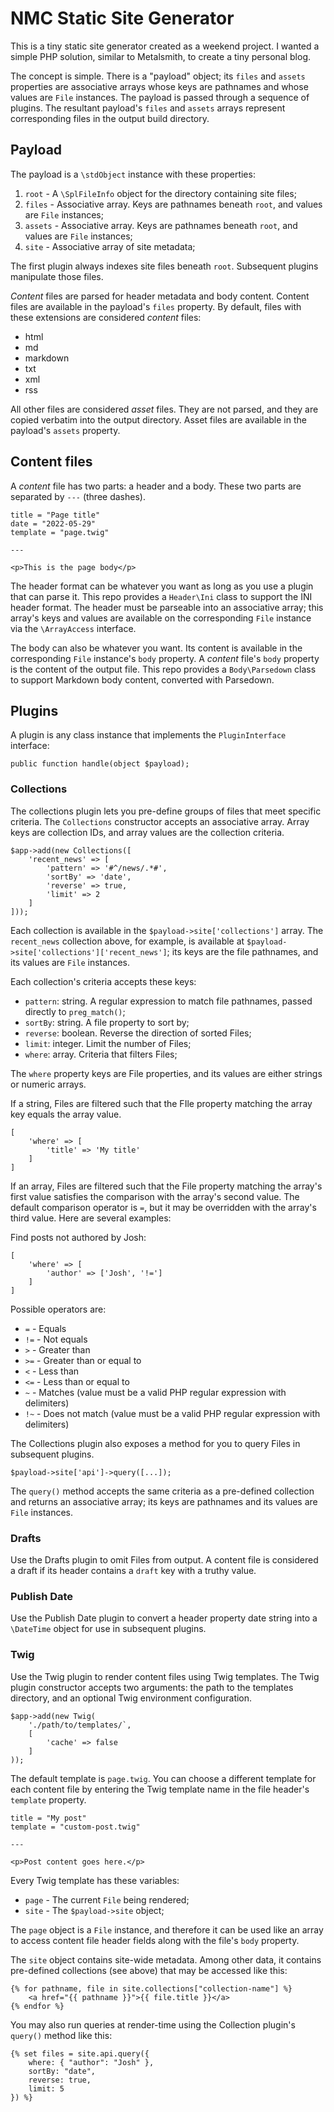 # NMC Static Site Generator

This is a tiny static site generator created as a weekend project. I wanted a simple
PHP solution, similar to Metalsmith, to create a tiny personal blog.

The concept is simple. There is a "payload" object; its `files` and `assets` properties
are associative arrays whose keys are pathnames and whose values are `File` instances. 
The payload is passed through a sequence of plugins. The resultant payload's `files`
and `assets` arrays represent corresponding files in the output build directory.

## Payload

The payload is a `\stdObject` instance with these properties:

1. `root` - A `\SplFileInfo` object for the directory containing site files;
2. `files` - Associative array. Keys are pathnames beneath `root`, and values are `File` instances;
3. `assets` - Associative array. Keys are pathnames beneath `root`, and values are `File` instances;
4. `site` - Associative array of site metadata;

The first plugin always indexes site files beneath `root`. Subsequent plugins manipulate those files.

_Content_ files are parsed for header metadata and body content. Content files are 
available in the payload's `files` property. By default, files with these extensions 
are considered _content_ files:

* html
* md
* markdown
* txt
* xml
* rss

All other files are considered _asset_ files. They are not parsed, and they are copied verbatim into 
the output directory. Asset files are available in the payload's `assets` property.

## Content files

A _content_ file has two parts: a header and a body. These two parts are separated by `---` (three dashes).

```
title = "Page title"
date = "2022-05-29"
template = "page.twig"

---

<p>This is the page body</p>
```

The header format can be whatever you want as long as you use a plugin that can parse it. This repo
provides a `Header\Ini` class to support the INI header format. The header must be parseable
into an associative array; this array's keys and values are available on the corresponding 
`File` instance via the `\ArrayAccess` interface.

The body can also be whatever you want. Its content is available in the corresponding `File`
instance's `body` property. A _content_ file's `body` property is the content of the output file.
This repo provides a `Body\Parsedown` class to support Markdown body content, converted with Parsedown.

## Plugins

A plugin is any class instance that implements the `PluginInterface` interface:

```
public function handle(object $payload);
```

### Collections

The collections plugin lets you pre-define groups of files
that meet specific criteria. The `Collections` constructor
accepts an associative array. Array keys are collection IDs,
and array values are the collection criteria.


```
$app->add(new Collections([
    'recent_news' => [
        'pattern' => '#^/news/.*#',
        'sortBy' => 'date',
        'reverse' => true,
        'limit' => 2
    ]
]));
```

Each collection is available in the `$payload->site['collections']`
array. The `recent_news` collection above, for example, is available
at `$payload->site['collections']['recent_news']`; its keys are the
file pathnames, and its values are `File` instances.

Each collection's criteria accepts these keys:

* `pattern`: string. A regular expression to match file pathnames, passed directly to `preg_match()`;
* `sortBy`: string. A file property to sort by;
* `reverse`: boolean. Reverse the direction of sorted Files;
* `limit`: integer. Limit the number of Files;
* `where`: array. Criteria that filters Files;

The `where` property keys are File properties, and its values
are either strings or numeric arrays.

If a string, Files are filtered such that the FIle property matching 
the array key equals the array value.

```
[
    'where' => [
        'title' => 'My title'
    ]
]
```

If an array, Files are filtered such that the File property matching
the array's first value satisfies the comparison with the array's
second value. The default comparison operator is `=`, but it may
be overridden with the array's third value. Here are several examples:

Find posts not authored by Josh:

```
[
    'where' => [
        'author' => ['Josh', '!=']
    ]
]
```

Possible operators are:

* `=` - Equals
* `!=` - Not equals
* `>` - Greater than
* `>=` - Greater than or equal to
* `<` - Less than
* `<=` - Less than or equal to
* `~` - Matches (value must be a valid PHP regular expression with delimiters)
* `!~` - Does not match (value must be a valid PHP regular expression with delimiters)

The Collections plugin also exposes a method for you to query
Files in subsequent plugins.

```
$payload->site['api']->query([...]);
```

The `query()` method accepts the same criteria as a pre-defined
collection and returns an associative array; its keys are
pathnames and its values are `File` instances.

### Drafts

Use the Drafts plugin to omit Files from output.
A content file is considered a draft if its header
contains a `draft` key with a truthy value.

### Publish Date

Use the Publish Date plugin to convert a header
property date string into a `\DateTime` object
for use in subsequent plugins.

### Twig

Use the Twig plugin to render content files using
Twig templates. The Twig plugin constructor
accepts two arguments: the path to the templates
directory, and an optional Twig environment configuration.

```
$app->add(new Twig(
    './path/to/templates/`,
    [
        'cache' => false
    ]
));
```

The default template is `page.twig`. You can choose a different
template for each content file by entering the Twig template
name in the file header's `template` property.

```
title = "My post"
template = "custom-post.twig"

---

<p>Post content goes here.</p>
```

Every Twig template has these variables:

* `page` - The current `File` being rendered;
* `site` - The `$payload->site` object;

The `page` object is a `File` instance, and therefore
it can be used like an array to access content file header
fields along with the file's `body` property.

The `site` object contains site-wide metadata. Among
other data, it contains pre-defined collections (see above)
that may be accessed like this:

```
{% for pathname, file in site.collections["collection-name"] %}
    <a href="{{ pathname }}">{{ file.title }}</a>
{% endfor %}
```

You may also run queries at render-time using the Collection
plugin's `query()` method like this:

```
{% set files = site.api.query({
    where: { "author": "Josh" },
    sortBy: "date",
    reverse: true,
    limit: 5
}) %}
```
